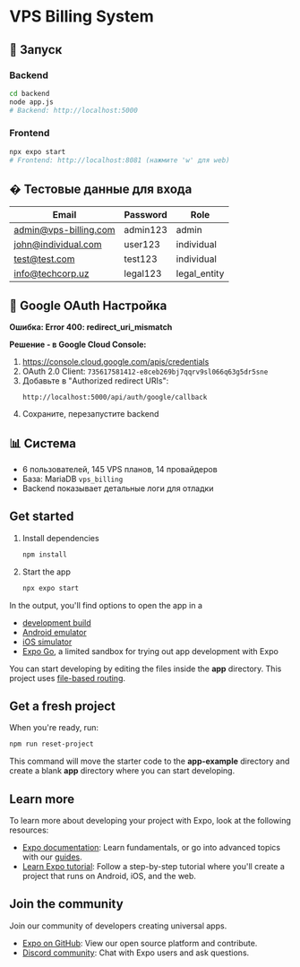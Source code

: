 # VPS Billing System

## 🚀 Запуск

### Backend
```bash
cd backend
node app.js
# Backend: http://localhost:5000
```

### Frontend
```bash
npx expo start
# Frontend: http://localhost:8081 (нажмите 'w' для web)
```

## � Тестовые данные для входа

| Email | Password | Role |
|-------|----------|------|
| admin@vps-billing.com | admin123 | admin |
| john@individual.com | user123 | individual |
| test@test.com | test123 | individual |
| info@techcorp.uz | legal123 | legal_entity |

## 🔧 Google OAuth Настройка

**Ошибка: Error 400: redirect_uri_mismatch**

**Решение - в Google Cloud Console:**
1. https://console.cloud.google.com/apis/credentials
2. OAuth 2.0 Client: `735617581412-e8ceb269bj7qqrv9sl066q63g5dr5sne`
3. Добавьте в "Authorized redirect URIs":
   ```
   http://localhost:5000/api/auth/google/callback
   ```
4. Сохраните, перезапустите backend

## 📊 Система

- 6 пользователей, 145 VPS планов, 14 провайдеров
- База: MariaDB `vps_billing`
- Backend показывает детальные логи для отладки

## Get started

1. Install dependencies

   ```bash
   npm install
   ```

2. Start the app

   ```bash
   npx expo start
   ```

In the output, you'll find options to open the app in a

- [development build](https://docs.expo.dev/develop/development-builds/introduction/)
- [Android emulator](https://docs.expo.dev/workflow/android-studio-emulator/)
- [iOS simulator](https://docs.expo.dev/workflow/ios-simulator/)
- [Expo Go](https://expo.dev/go), a limited sandbox for trying out app development with Expo

You can start developing by editing the files inside the **app** directory. This project uses [file-based routing](https://docs.expo.dev/router/introduction).

## Get a fresh project

When you're ready, run:

```bash
npm run reset-project
```

This command will move the starter code to the **app-example** directory and create a blank **app** directory where you can start developing.

## Learn more

To learn more about developing your project with Expo, look at the following resources:

- [Expo documentation](https://docs.expo.dev/): Learn fundamentals, or go into advanced topics with our [guides](https://docs.expo.dev/guides).
- [Learn Expo tutorial](https://docs.expo.dev/tutorial/introduction/): Follow a step-by-step tutorial where you'll create a project that runs on Android, iOS, and the web.

## Join the community

Join our community of developers creating universal apps.

- [Expo on GitHub](https://github.com/expo/expo): View our open source platform and contribute.
- [Discord community](https://chat.expo.dev): Chat with Expo users and ask questions.
